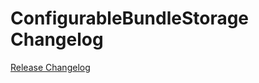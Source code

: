 # ConfigurableBundleStorage Changelog

[Release Changelog](https://github.com/spryker/configurable-bundle-storage/releases)
